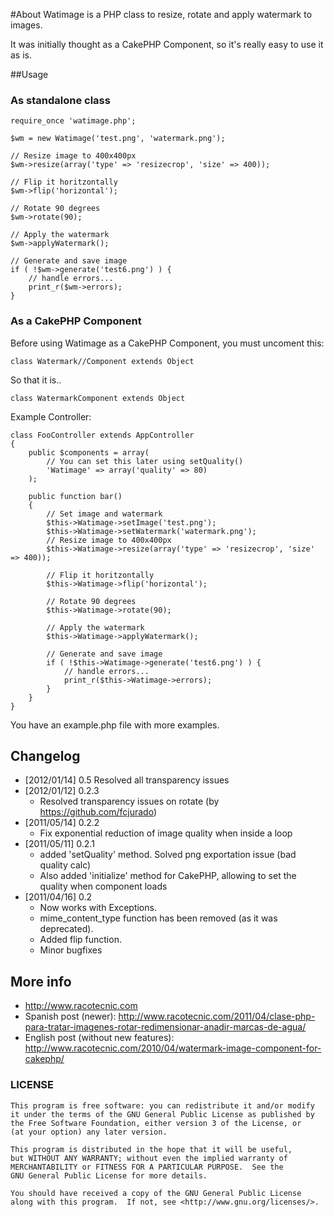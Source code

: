 #About
Watimage is a PHP class to resize, rotate and apply watermark to images.

It was initially thought as a CakePHP Component, so it's really easy to use it as is.


##Usage

### As standalone class

```
require_once 'watimage.php';

$wm = new Watimage('test.png', 'watermark.png');

// Resize image to 400x400px
$wm->resize(array('type' => 'resizecrop', 'size' => 400));

// Flip it horitzontally
$wm->flip('horizontal');

// Rotate 90 degrees
$wm->rotate(90);

// Apply the watermark
$wm->applyWatermark();

// Generate and save image
if ( !$wm->generate('test6.png') ) {
	// handle errors...
	print_r($wm->errors);
}
```

### As a CakePHP Component

Before using Watimage as a CakePHP Component, you must uncoment this:

```
class Watermark//Component extends Object
```

So that it is..

```
class WatermarkComponent extends Object
```

Example Controller:

```
class FooController extends AppController
{
	public $components = array(
		// You can set this later using setQuality()
		'Watimage' => array('quality' => 80)
	);
	
	public function bar()
	{
		// Set image and watermark
		$this->Watimage->setImage('test.png');
		$this->Watimage->setWatermark('watermark.png');
		// Resize image to 400x400px
		$this->Watimage->resize(array('type' => 'resizecrop', 'size' => 400));

		// Flip it horitzontally
		$this->Watimage->flip('horizontal');

		// Rotate 90 degrees
		$this->Watimage->rotate(90);

		// Apply the watermark
		$this->Watimage->applyWatermark();

		// Generate and save image
		if ( !$this->Watimage->generate('test6.png') ) {
			// handle errors...
			print_r($this->Watimage->errors);
		}
	}
}
```

You have an example.php file with more examples.

## Changelog

* [2012/01/14] 0.5 Resolved all transparency issues
* [2012/01/12] 0.2.3
	* Resolved transparency issues on rotate (by https://github.com/fcjurado)
* [2011/05/14] 0.2.2
	* Fix exponential reduction of image quality when inside a loop
* [2011/05/11] 0.2.1 
	* added 'setQuality' method. Solved png exportation issue (bad quality calc)
	* Also added 'initialize' method for CakePHP, allowing to set the quality when component loads
* [2011/04/16] 0.2
	* Now works with Exceptions. 
	* mime_content_type function has been removed (as it was deprecated).
	* Added flip function. 
	* Minor bugfixes

## More info

* http://www.racotecnic.com
* Spanish post (newer): http://www.racotecnic.com/2011/04/clase-php-para-tratar-imagenes-rotar-redimensionar-anadir-marcas-de-agua/
* English post (without new features): http://www.racotecnic.com/2010/04/watermark-image-component-for-cakephp/

### LICENSE

    This program is free software: you can redistribute it and/or modify
    it under the terms of the GNU General Public License as published by
    the Free Software Foundation, either version 3 of the License, or
    (at your option) any later version.

    This program is distributed in the hope that it will be useful,
    but WITHOUT ANY WARRANTY; without even the implied warranty of
    MERCHANTABILITY or FITNESS FOR A PARTICULAR PURPOSE.  See the
    GNU General Public License for more details.

    You should have received a copy of the GNU General Public License
    along with this program.  If not, see <http://www.gnu.org/licenses/>.
